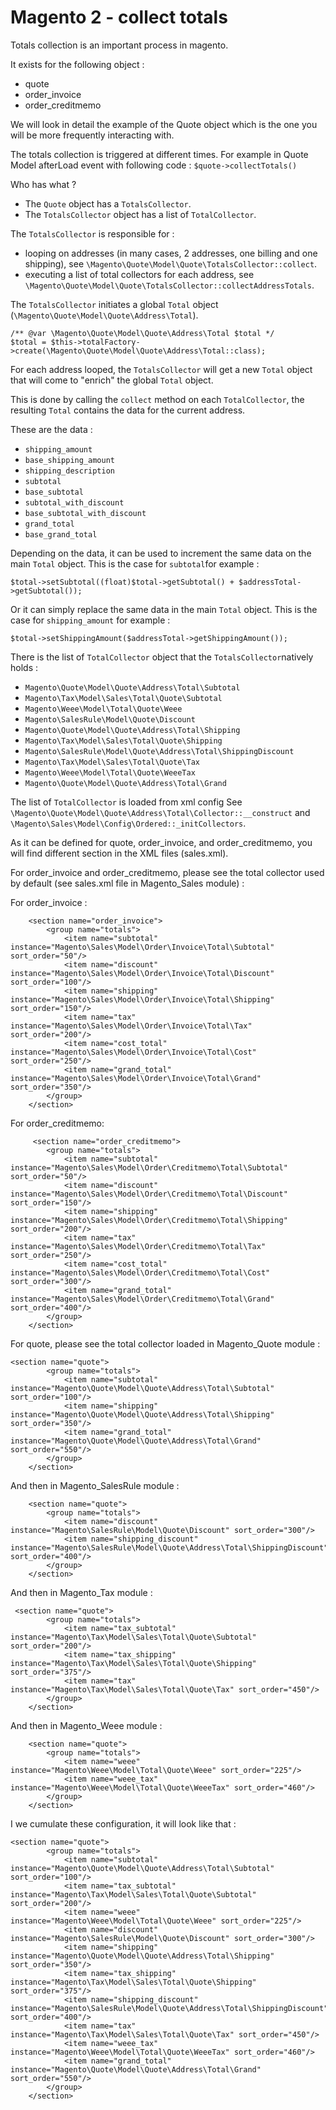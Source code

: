 # Magento 2 - collect totals
Totals collection is an important process in magento.

It exists for the following object : 
* quote
* order_invoice
* order_creditmemo

We will look in detail the example of the Quote object which is the one you will be more frequently interacting with.

The totals collection is triggered at different times.
For example in Quote Model afterLoad event with following code :
`$quote->collectTotals()`

Who has what ?
* The `Quote` object has a `TotalsCollector`.
* The `TotalsCollector` object has a list of `TotalCollector`.

The `TotalsCollector` is responsible for :
* looping on addresses (in many cases, 2 addresses, one billing and one shipping), see `\Magento\Quote\Model\Quote\TotalsCollector::collect`.
* executing a list of total collectors for each address, see `\Magento\Quote\Model\Quote\TotalsCollector::collectAddressTotals`.

The `TotalsCollector` initiates a global `Total` object (`\Magento\Quote\Model\Quote\Address\Total`).

```
/** @var \Magento\Quote\Model\Quote\Address\Total $total */
$total = $this->totalFactory->create(\Magento\Quote\Model\Quote\Address\Total::class);
```

For each address looped, the `TotalsCollector` will get a new `Total` object that will come to "enrich" the global `Total` object.

This is done by calling the `collect` method on each `TotalCollector`, the resulting `Total` contains the data for the current address.

These are the data :
* `shipping_amount`
* `base_shipping_amount`
* `shipping_description`
* `subtotal`
* `base_subtotal`
* `subtotal_with_discount`
* `base_subtotal_with_discount`
* `grand_total`
* `base_grand_total`

Depending on the data, it can be used to increment the same data on the main `Total` object. This is the case for `subtotal`for example : 

`$total->setSubtotal((float)$total->getSubtotal() + $addressTotal->getSubtotal());`

Or it can simply replace the same data in the main `Total` object. This is the case for `shipping_amount` for example : 

`$total->setShippingAmount($addressTotal->getShippingAmount());`

There is the list of `TotalCollector` object that the `TotalsCollector`natively holds : 
* `Magento\Quote\Model\Quote\Address\Total\Subtotal`
* `Magento\Tax\Model\Sales\Total\Quote\Subtotal`
* `Magento\Weee\Model\Total\Quote\Weee`
* `Magento\SalesRule\Model\Quote\Discount`
* `Magento\Quote\Model\Quote\Address\Total\Shipping`
* `Magento\Tax\Model\Sales\Total\Quote\Shipping`
* `Magento\SalesRule\Model\Quote\Address\Total\ShippingDiscount`
* `Magento\Tax\Model\Sales\Total\Quote\Tax`
* `Magento\Weee\Model\Total\Quote\WeeeTax`
* `Magento\Quote\Model\Quote\Address\Total\Grand`
  
The list of `TotalCollector` is loaded from xml config
See `\Magento\Quote\Model\Quote\Address\Total\Collector::__construct`
and `\Magento\Sales\Model\Config\Ordered::_initCollectors`.


As it can be defined for quote, order_invoice, and order_creditmemo, you will find different section in the XML files (sales.xml).

For order_invoice and order_creditmemo, please see the total collector used by default (see sales.xml file in Magento_Sales module) : 

For order_invoice :
```
	<section name="order_invoice">
        <group name="totals">
            <item name="subtotal" instance="Magento\Sales\Model\Order\Invoice\Total\Subtotal" sort_order="50"/>
            <item name="discount" instance="Magento\Sales\Model\Order\Invoice\Total\Discount" sort_order="100"/>
            <item name="shipping" instance="Magento\Sales\Model\Order\Invoice\Total\Shipping" sort_order="150"/>
            <item name="tax" instance="Magento\Sales\Model\Order\Invoice\Total\Tax" sort_order="200"/>
            <item name="cost_total" instance="Magento\Sales\Model\Order\Invoice\Total\Cost" sort_order="250"/>
            <item name="grand_total" instance="Magento\Sales\Model\Order\Invoice\Total\Grand" sort_order="350"/>
        </group>
    </section>
```

 For order_creditmemo:
 ```
     <section name="order_creditmemo">
        <group name="totals">
            <item name="subtotal" instance="Magento\Sales\Model\Order\Creditmemo\Total\Subtotal" sort_order="50"/>
            <item name="discount" instance="Magento\Sales\Model\Order\Creditmemo\Total\Discount" sort_order="150"/>
            <item name="shipping" instance="Magento\Sales\Model\Order\Creditmemo\Total\Shipping" sort_order="200"/>
            <item name="tax" instance="Magento\Sales\Model\Order\Creditmemo\Total\Tax" sort_order="250"/>
            <item name="cost_total" instance="Magento\Sales\Model\Order\Creditmemo\Total\Cost" sort_order="300"/>
            <item name="grand_total" instance="Magento\Sales\Model\Order\Creditmemo\Total\Grand" sort_order="400"/>
        </group>
    </section>
```

For quote, please see the total collector loaded in Magento_Quote module : 
```
<section name="quote">
        <group name="totals">
            <item name="subtotal" instance="Magento\Quote\Model\Quote\Address\Total\Subtotal" sort_order="100"/>
            <item name="shipping" instance="Magento\Quote\Model\Quote\Address\Total\Shipping" sort_order="350"/>
            <item name="grand_total" instance="Magento\Quote\Model\Quote\Address\Total\Grand" sort_order="550"/>
        </group>
    </section>
```

And then in Magento_SalesRule module :
```
    <section name="quote">
        <group name="totals">
            <item name="discount" instance="Magento\SalesRule\Model\Quote\Discount" sort_order="300"/>
            <item name="shipping_discount" instance="Magento\SalesRule\Model\Quote\Address\Total\ShippingDiscount" sort_order="400"/>
        </group>
    </section>
```

 And then in Magento_Tax module : 
```
 <section name="quote">
        <group name="totals">
            <item name="tax_subtotal" instance="Magento\Tax\Model\Sales\Total\Quote\Subtotal" sort_order="200"/>
            <item name="tax_shipping" instance="Magento\Tax\Model\Sales\Total\Quote\Shipping" sort_order="375"/>
            <item name="tax" instance="Magento\Tax\Model\Sales\Total\Quote\Tax" sort_order="450"/>
        </group>
    </section>
```

And then in Magento_Weee module : 
```
    <section name="quote">
        <group name="totals">
            <item name="weee" instance="Magento\Weee\Model\Total\Quote\Weee" sort_order="225"/>
            <item name="weee_tax" instance="Magento\Weee\Model\Total\Quote\WeeeTax" sort_order="460"/>
        </group>
    </section>
```

I we cumulate these configuration, it will look like that :
```
<section name="quote">
        <group name="totals">
            <item name="subtotal" instance="Magento\Quote\Model\Quote\Address\Total\Subtotal" sort_order="100"/>
            <item name="tax_subtotal" instance="Magento\Tax\Model\Sales\Total\Quote\Subtotal" sort_order="200"/>
            <item name="weee" instance="Magento\Weee\Model\Total\Quote\Weee" sort_order="225"/>
            <item name="discount" instance="Magento\SalesRule\Model\Quote\Discount" sort_order="300"/>
            <item name="shipping" instance="Magento\Quote\Model\Quote\Address\Total\Shipping" sort_order="350"/>
            <item name="tax_shipping" instance="Magento\Tax\Model\Sales\Total\Quote\Shipping" sort_order="375"/>
            <item name="shipping_discount" instance="Magento\SalesRule\Model\Quote\Address\Total\ShippingDiscount" sort_order="400"/>
            <item name="tax" instance="Magento\Tax\Model\Sales\Total\Quote\Tax" sort_order="450"/>
            <item name="weee_tax" instance="Magento\Weee\Model\Total\Quote\WeeeTax" sort_order="460"/>
            <item name="grand_total" instance="Magento\Quote\Model\Quote\Address\Total\Grand" sort_order="550"/>
        </group>
    </section>
```
